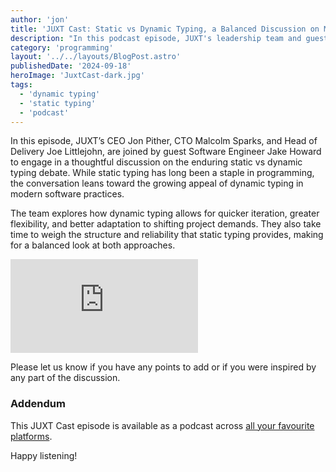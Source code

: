 ```yaml
---
author: 'jon'
title: 'JUXT Cast: Static vs Dynamic Typing, a Balanced Discussion on Modern Programming Practices - with Jake Howard'
description: "In this podcast episode, JUXT's leadership team and guest Jake Howard explore the benefits of dynamic typing and its role in today’s development landscape - Video."
category: 'programming'
layout: '../../layouts/BlogPost.astro'
publishedDate: '2024-09-18'
heroImage: 'JuxtCast-dark.jpg'
tags:
  - 'dynamic typing'
  - 'static typing'
  - 'podcast'
---
```


In this episode, JUXT’s CEO Jon Pither, CTO Malcolm Sparks, and Head of Delivery Joe Littlejohn, are joined by guest Software Engineer Jake Howard to engage in a thoughtful discussion on the enduring static vs dynamic typing debate. While static typing has long been a staple in programming, the conversation leans toward the growing appeal of dynamic typing in modern software practices.

The team explores how dynamic typing allows for quicker iteration, greater flexibility, and better adaptation to shifting project demands. They also take time to weigh the structure and reliability that static typing provides, making for a balanced look at both approaches.

<iframe class='aspect-video w-full' src="https://www.youtube.com/embed/E6ilWUa0N9U?si=-YvTbY4S_HzyRgXR" title="YouTube video player" frameborder="0" allow="accelerometer; autoplay; clipboard-write; encrypted-media; gyroscope; picture-in-picture; web-share" referrerpolicy="strict-origin-when-cross-origin" allowfullscreen></iframe>

Please let us know if you have any points to add or if you were inspired by any part of the discussion.

### Addendum

This JUXT Cast episode is available as a podcast across [all your favourite platforms](https://pnc.st/s/juxt-cast/caa04e86/static-vs-dynamic-typing-a-balanced-discussion-on-modern-programming-practices-with-jake-howard).

Happy listening!
